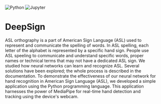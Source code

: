 ![Python](https://img.shields.io/badge/Python-3776AB?style=flat&logo=python&logoColor=white)
![Jupyter](https://img.shields.io/badge/Jupyter-909596.svg?&style=flat&logo=Jupyter&logoColor=)

# DeepSign
ASL orthography is a part of American Sign Language (ASL) used to represent and communicate the spelling of words. In ASL spelling, each letter of the alphabet is represented by a specific hand sign.
People use ASL speeling to communicate and understand specific words, proper names or technical terms that may not have a dedicated ASL sign.
We studied how neural networks can learn and recognize ASL. Several solutions have been explored; the whole process is described in the documentation.
To demonstrate the effectiveness of our neural network for hand recognition in American Sign Language (ASL), we developed a simple application using the Python programming language. This application harnesses the power of MediaPipe for real-time hand detection and tracking using the device's webcam.
